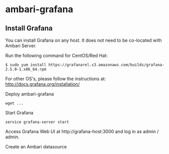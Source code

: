 # ambari-grafana

Install Grafana
---------------

You can install Grafana on any host.  It does not need to be co-located with Ambari Server.

Run the following command for CentOS/Red Hat:

```
$ sudo yum install https://grafanarel.s3.amazonaws.com/builds/grafana-2.5.0-1.x86_64.rpm
```

For other OS's, please follow the instructions at: http://docs.grafana.org/installation/

Deploy ambari-grafana
```
wget ...
```

Start Grafana
```
service grafana-server start
```

Access Grafana Web UI at http://grafana-host:3000 and log in as admin / admin.

Create an Ambari datasource


